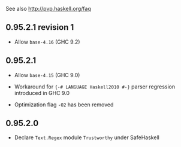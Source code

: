 See also http://pvp.haskell.org/faq

## 0.95.2.1 revision 1

- Allow `base-4.16` (GHC 9.2)

## 0.95.2.1

- Allow `base-4.15` (GHC 9.0)

- Workaround for `{-# LANGUAGE Haskell2010 #-}` parser regression introduced in GHC 9.0

- Optimization flag `-O2` has been removed

## 0.95.2.0

- Declare `Text.Regex` module `Trustworthy` under SafeHaskell
